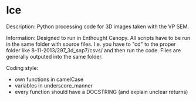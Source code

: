 Ice 
===

Description: Python processing code for 3D images taken with the VP SEM. 

Information: 
Designed to run in Enthought Canopy. All scripts have to be run in the same folder with source files. I.e. you have to "cd" to the proper folder like 8-11-2013/297_3d_snp7/csvs/ and then run the code. Files are generally outputed into the same folder. 

Coding style:
  * own functions in camelCase
  * variables in underscore_manner
  * every function should have a DOCSTRING (and explain unclear returns)

